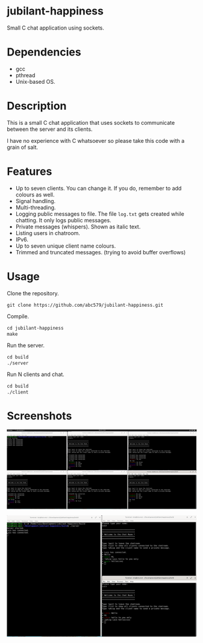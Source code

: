 # jubilant-happiness

Small C chat application using sockets.

# Dependencies

- gcc
- pthread
- Unix-based OS.

# Description

This is a small C chat application that uses sockets to communicate
between the server and its clients.

I have no experience with C whatsoever so please take this code with
a grain of salt.

# Features

- Up to seven clients. You can change it. If you do, remember to add
  colours as well.
- Signal handling.
- Multi-threading.
- Logging public messages to file. The file `log.txt` gets created
  while chatting. It only logs public messages.
- Private messages (whispers). Shown as italic text.
- Listing users in chatroom.
- IPv6.
- Up to seven unique client name colours.
- Trimmed and truncated messages. (trying to avoid buffer overflows)

# Usage

Clone the repository.

	git clone https://github.com/abc579/jubilant-happiness.git

Compile.

    cd jubilant-happiness
    make

Run the server.

    cd build
    ./server

Run N clients and chat.

    cd build
    ./client

# Screenshots

![Example](example/sample.png?raw=true "Chat example")

![Whispers](example/whispers.png?raw=true "Whispers example")
